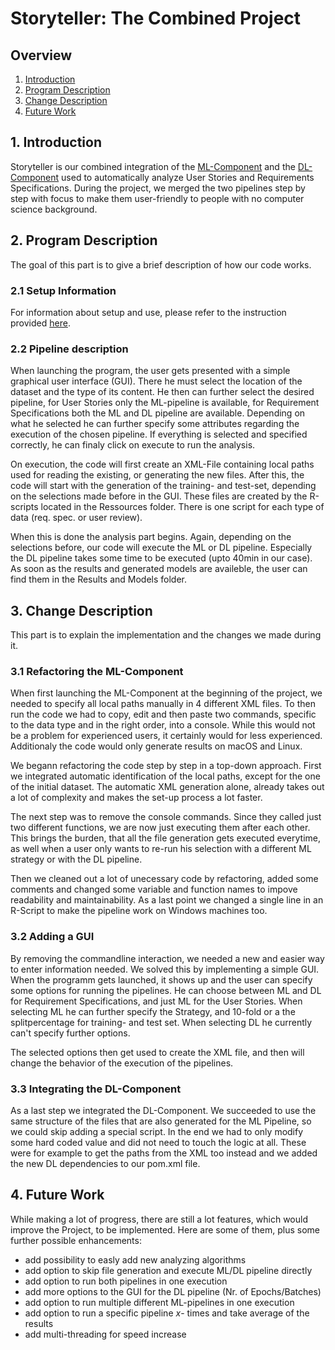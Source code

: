 # Storyteller: The Combined Project

## Overview
1. [Introduction](#section1)
2. [Program Description](#section2)
3. [Change Description](#section3)
4. [Future Work](#section4)

## 1. Introduction <a name="section1"></a>
Storyteller is our combined integration of the [ML-Component](https://github.com/spanichella/Requirement-Collector-ML-Component) and the [DL-Component](https://github.com/lmruizcar/Requirements-Collector-DL-Component) used to automatically analyze User Stories and Requirements Specifications. During the project, we merged the two pipelines step by step with focus to make them user-friendly to people with no computer science background.

## 2. Program Description <a name="section2"></a>
The goal of this part is to give a brief description of how our code works.

### 2.1 Setup Information
For information about setup and use, please refer to the instruction provided [here](https://github.com/Makram95/SWME_G2_HS20/blob/main/README.md).

### 2.2 Pipeline description
When launching the program, the user gets presented with a simple graphical user interface (GUI). There he must select the location of the dataset and the type of its content. He then can further select the desired pipeline, for User Stories only the ML-pipeline is available, for Requirement Specifications both the ML and DL pipeline are available. Depending on what he selected he can further specify some attributes regarding the execution of the chosen pipeline. If everything is selected and specified correctly, he can finaly click on execute to run the analysis.

On execution, the code will first create an XML-File containing local paths used for reading the existing, or generating the new files. After this, the code will start with the generation of the training- and test-set, depending on the selections made before in the GUI. These files are created by the R-scripts located in the Ressources folder. There is one script for each type of data (req. spec. or user review).

When this is done the analysis part begins. Again, depending on the selections before, our code will execute the ML or DL pipeline. Especially the DL pipeline takes some time to be executed (upto 40min in our case). As soon as the results and generated models are availeble, the user can find them in the Results and Models folder.

## 3. Change Description <a name="section3"></a>
This part is to explain the  implementation and the changes we made during it.

### 3.1 Refactoring the ML-Component
When first launching the ML-Component at the beginning of the project, we needed to specify all local paths manually in 4 different XML files. To then run the code we had to copy, edit and then paste two commands, specific to the data type and in the right order, into a console. While this would not be a problem for experienced users, it certainly would for less experienced. Additionaly the code would only generate results on macOS and Linux.

We begann refactoring the code step by step in a top-down approach. First we integrated automatic identification of the local paths, except for the one of the initial dataset. The automatic XML generation alone, already takes out a lot of complexity and makes the set-up process a lot faster.

The next step was to remove the console commands. Since they called just two different functions, we are now just executing them after each other. This brings the burden, that all the file generation gets executed everytime, as well when a user only wants to re-run his selection with a different ML strategy or with the DL pipeline.

Then we cleaned out a lot of unecessary code by refactoring, added some comments and changed some variable and function names to impove readability and maintainability. As a last point we changed a single line in an R-Script to make the pipeline work on Windows machines too.

### 3.2 Adding a GUI
By removing the commandline interaction, we needed a new and easier way to enter information needed. We solved this by implementing a simple GUI. When the programm gets launched, it shows up and the user can specify some options for running the pipelines. He can choose between ML and DL for Requirement Specifications, and just ML for the User Stories. When selecting ML he can further specify the Strategy, and 10-fold or a the splitpercentage for training- and test set. When selecting DL he currently can't specify further options.

The selected options then get used to create the XML file, and then will change the behavior of the execution of the pipelines.

### 3.3 Integrating the DL-Component
As a last step we integrated the DL-Component. We succeeded to use the same structure of the files that are also generated for the ML Pipeline, so we could skip adding a special script. In the end we had to only modify some hard coded value and did not need to touch the logic at all. These were for example to get the paths from the XML too instead and we added the new DL dependencies to our pom.xml file.

## 4. Future Work <a name="section4"></a>
While making a lot of progress, there are still a lot features, which would improve the Project, to be implemented. 
Here are some of them, plus some further possible enhancements:

- add possibility to easly add new analyzing algorithms
- add option to skip file generation and execute ML/DL pipeline directly
- add option to run both pipelines in one execution
- add more options to the GUI for the DL pipeline (Nr. of Epochs/Batches)
- add option to run multiple different ML-pipelines in one execution
- add option to run a specific pipeline _x_- times and take average of the results
- add multi-threading for speed increase
